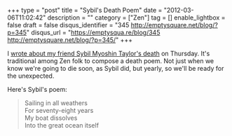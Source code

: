 +++
type = "post"
title = "Sybil's Death Poem"
date = "2012-03-06T11:02:42"
description = ""
category = ["Zen"]
tag = []
enable_lightbox = false
draft = false
disqus_identifier = "345 http://emptysquare.net/blog/?p=345"
disqus_url = "https://emptysqua.re/blog/345 http://emptysquare.net/blog/?p=345/"
+++

<p>I <a href="/blog/sybil-myoshin-taylor/">wrote about my friend Sybil Myoshin Taylor's
death</a> on Thursday. It's traditional among
Zen folk to compose a death poem. Not just when we know we're going to
die soon, as Sybil did, but yearly, so we'll be ready for the
unexpected.</p>
<p>Here's Sybil's poem:</p>
<blockquote>
<p>Sailing in all weathers<br/>
For seventy-eight years<br/> 
My boat dissolves<br/>
Into the great ocean itself</p>
</blockquote>
